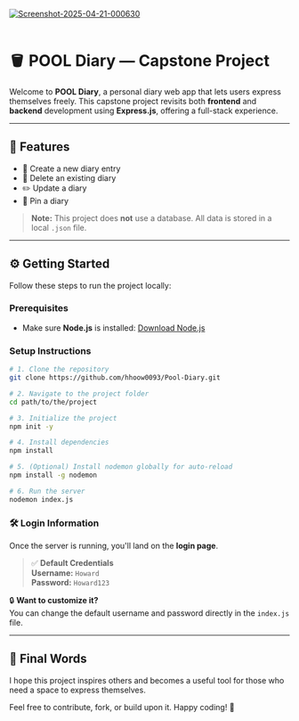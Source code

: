<a href='https://postimg.cc/WhrtCVDn' target='_blank'><img src='https://i.postimg.cc/02Xm62PL/Screenshot-2025-04-21-000630.png' border='0' alt='Screenshot-2025-04-21-000630'/></a><br /><a href='https://postimages.org/'></a><br />

# 🪣 POOL Diary — Capstone Project

Welcome to **POOL Diary**, a personal diary web app that lets users express themselves freely. This capstone project revisits both **frontend** and **backend** development using **Express.js**, offering a full-stack experience.

---

## 🌟 Features

- 📝 Create a new diary entry  
- 🧹 Delete an existing diary  
- ✏️ Update a diary  
- 📌 Pin a diary  

> **Note:** This project does **not** use a database. All data is stored in a local `.json` file.

---

## ⚙️ Getting Started

Follow these steps to run the project locally:

### Prerequisites

- Make sure **Node.js** is installed: [Download Node.js](https://nodejs.org)

### Setup Instructions

```bash
# 1. Clone the repository
git clone https://github.com/hhoow0093/Pool-Diary.git

# 2. Navigate to the project folder
cd path/to/the/project

# 3. Initialize the project
npm init -y

# 4. Install dependencies
npm install

# 5. (Optional) Install nodemon globally for auto-reload
npm install -g nodemon

# 6. Run the server
nodemon index.js
```

### 🛠️ Login Information

Once the server is running, you'll land on the **login page**.

> ✅ **Default Credentials**  
> **Username:** `Howard`  
> **Password:** `Howard123`

🔒 **Want to customize it?**  
You can change the default username and password directly in the `index.js` file.

---

## 🙌 Final Words

I hope this project inspires others and becomes a useful tool for those who need a space to express themselves.

Feel free to contribute, fork, or build upon it. Happy coding! 🚀
